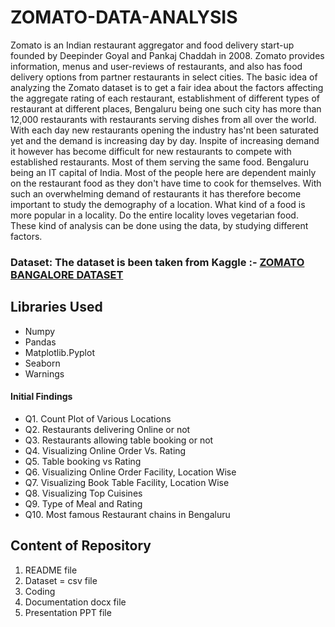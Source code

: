 # ZOMATO-DATA-ANALYSIS

Zomato is an Indian restaurant aggregator and food delivery start-up founded by Deepinder Goyal and Pankaj Chaddah in 2008. Zomato provides information, menus and user-reviews of restaurants, and also has food delivery options from partner restaurants in select cities.
The basic idea of analyzing the Zomato dataset is to get a fair idea about the factors affecting the aggregate rating of each restaurant, establishment of different types of restaurant at different places, Bengaluru being one such city has more than 12,000 restaurants with restaurants serving dishes from all over the world. With each day new restaurants opening the industry has'nt been saturated yet and the demand is increasing day by day. Inspite of increasing demand it however has become difficult for new restaurants to compete with established restaurants.
Most of them serving the same food. Bengaluru being an IT capital of India. Most of the people here are dependent mainly on the restaurant food as they don't have time to cook for themselves. With such an overwhelming demand of restaurants it has therefore become important to study the demography of a location. What kind of a food is more popular in a locality. Do the entire locality loves vegetarian food. These kind of analysis can be done using the data, by studying different factors.

### Dataset: The dataset is been taken from Kaggle :- [ZOMATO BANGALORE DATASET](https://www.kaggle.com/himanshupoddar/zomato-bangalore-restaurants?select=zomato.csv)


## Libraries Used

* Numpy
* Pandas
* Matplotlib.Pyplot
* Seaborn
* Warnings



#### Initial Findings
- Q1. Count Plot of Various Locations
- Q2. Restaurants delivering Online or not
- Q3. Restaurants allowing table booking or not
- Q4. Visualizing Online Order Vs. Rating
- Q5. Table booking vs Rating
- Q6. Visualizing Online Order Facility, Location Wise
- Q7. Visualizing Book Table Facility, Location Wise
- Q8. Visualizing Top Cuisines
- Q9. Type of Meal and Rating
- Q10. Most famous Restaurant chains in Bengaluru


## Content of Repository

1. README file
2. Dataset = csv file
3. Coding
4. Documentation docx file
5. Presentation PPT file
